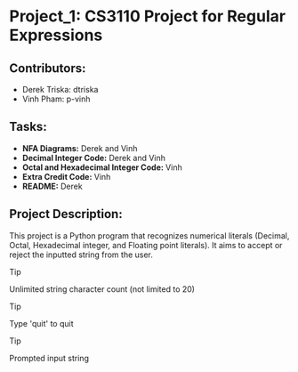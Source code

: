 # Project_1: CS3110 Project for Regular Expressions

## Contributors:
- Derek Triska: dtriska
- Vinh Pham: p-vinh

## Tasks:
- **NFA Diagrams:** Derek and Vinh
- **Decimal Integer Code:** Derek and Vinh
- **Octal and Hexadecimal Integer Code:** Vinh
- **Extra Credit Code:** Vinh
- **README:** Derek

## Project Description:
 This project is a Python program that recognizes numerical literals (Decimal, Octal, Hexadecimal integer, and Floating point literals). It aims to accept or reject the inputted string from the user.

> [!TIP]
> Unlimited string character count (not limited to 20)

> [!TIP] 
> Type 'quit' to quit

> [!TIP]
> Prompted input string

